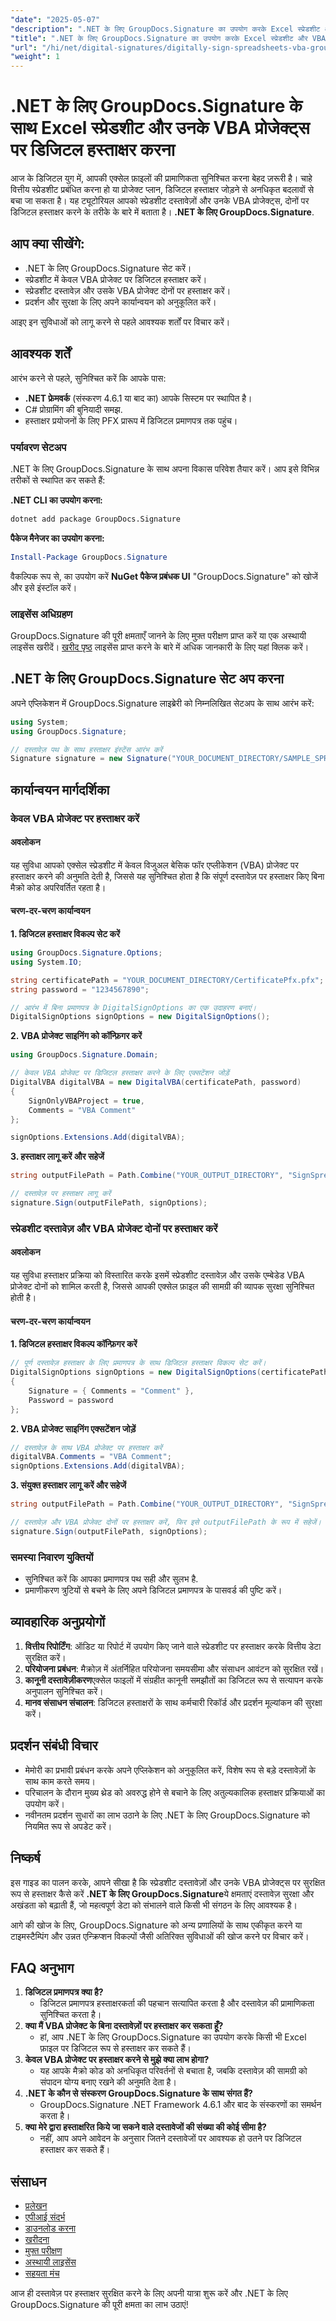 ```yaml
---
"date": "2025-05-07"
"description": ".NET के लिए GroupDocs.Signature का उपयोग करके Excel स्प्रेडशीट और उनके VBA प्रोजेक्ट पर डिजिटल हस्ताक्षर करना सीखें। अपने दस्तावेज़ों को अनधिकृत संशोधनों से सुरक्षित रखें।"
"title": ".NET के लिए GroupDocs.Signature का उपयोग करके Excel स्प्रेडशीट और VBA प्रोजेक्ट्स पर डिजिटल हस्ताक्षर करें"
"url": "/hi/net/digital-signatures/digitally-sign-spreadsheets-vba-groupdocs-net/"
"weight": 1
---
```


# .NET के लिए GroupDocs.Signature के साथ Excel स्प्रेडशीट और उनके VBA प्रोजेक्ट्स पर डिजिटल हस्ताक्षर करना

आज के डिजिटल युग में, आपकी एक्सेल फ़ाइलों की प्रामाणिकता सुनिश्चित करना बेहद ज़रूरी है। चाहे वित्तीय स्प्रेडशीट प्रबंधित करना हो या प्रोजेक्ट प्लान, डिजिटल हस्ताक्षर जोड़ने से अनधिकृत बदलावों से बचा जा सकता है। यह ट्यूटोरियल आपको स्प्रेडशीट दस्तावेज़ों और उनके VBA प्रोजेक्ट्स, दोनों पर डिजिटल हस्ताक्षर करने के तरीके के बारे में बताता है। **.NET के लिए GroupDocs.Signature**.

## आप क्या सीखेंगे:
- .NET के लिए GroupDocs.Signature सेट करें।
- स्प्रेडशीट में केवल VBA प्रोजेक्ट पर डिजिटल हस्ताक्षर करें।
- स्प्रेडशीट दस्तावेज़ और उसके VBA प्रोजेक्ट दोनों पर हस्ताक्षर करें।
- प्रदर्शन और सुरक्षा के लिए अपने कार्यान्वयन को अनुकूलित करें।

आइए इन सुविधाओं को लागू करने से पहले आवश्यक शर्तों पर विचार करें।

## आवश्यक शर्तें
आरंभ करने से पहले, सुनिश्चित करें कि आपके पास:
- **.NET फ्रेमवर्क** (संस्करण 4.6.1 या बाद का) आपके सिस्टम पर स्थापित है।
- C# प्रोग्रामिंग की बुनियादी समझ.
- हस्ताक्षर प्रयोजनों के लिए PFX प्रारूप में डिजिटल प्रमाणपत्र तक पहुंच।

### पर्यावरण सेटअप
.NET के लिए GroupDocs.Signature के साथ अपना विकास परिवेश तैयार करें। आप इसे विभिन्न तरीकों से स्थापित कर सकते हैं:

**.NET CLI का उपयोग करना:**
```bash
dotnet add package GroupDocs.Signature
```

**पैकेज मैनेजर का उपयोग करना:**
```powershell
Install-Package GroupDocs.Signature
```

वैकल्पिक रूप से, का उपयोग करें **NuGet पैकेज प्रबंधक UI** "GroupDocs.Signature" को खोजें और इसे इंस्टॉल करें।

### लाइसेंस अधिग्रहण
GroupDocs.Signature की पूरी क्षमताएँ जानने के लिए मुफ़्त परीक्षण प्राप्त करें या एक अस्थायी लाइसेंस खरीदें। [खरीद पृष्ठ](https://purchase.groupdocs.com/buy) लाइसेंस प्राप्त करने के बारे में अधिक जानकारी के लिए यहां क्लिक करें।

## .NET के लिए GroupDocs.Signature सेट अप करना
अपने एप्लिकेशन में GroupDocs.Signature लाइब्रेरी को निम्नलिखित सेटअप के साथ आरंभ करें:

```csharp
using System;
using GroupDocs.Signature;

// दस्तावेज़ पथ के साथ हस्ताक्षर इंस्टेंस आरंभ करें
Signature signature = new Signature("YOUR_DOCUMENT_DIRECTORY/SAMPLE_SPREADSHEET_MACRO_SUPPORT.xlsx");
```

## कार्यान्वयन मार्गदर्शिका

### केवल VBA प्रोजेक्ट पर हस्ताक्षर करें

#### अवलोकन
यह सुविधा आपको एक्सेल स्प्रेडशीट में केवल विजुअल बेसिक फॉर एप्लीकेशन (VBA) प्रोजेक्ट पर हस्ताक्षर करने की अनुमति देती है, जिससे यह सुनिश्चित होता है कि संपूर्ण दस्तावेज़ पर हस्ताक्षर किए बिना मैक्रो कोड अपरिवर्तित रहता है।

#### चरण-दर-चरण कार्यान्वयन
**1. डिजिटल हस्ताक्षर विकल्प सेट करें**

```csharp
using GroupDocs.Signature.Options;
using System.IO;

string certificatePath = "YOUR_DOCUMENT_DIRECTORY/CertificatePfx.pfx";
string password = "1234567890";

// आरंभ में बिना प्रमाणपत्र के DigitalSignOptions का एक उदाहरण बनाएं।
DigitalSignOptions signOptions = new DigitalSignOptions();
```

**2. VBA प्रोजेक्ट साइनिंग को कॉन्फ़िगर करें**

```csharp
using GroupDocs.Signature.Domain;

// केवल VBA प्रोजेक्ट पर डिजिटल हस्ताक्षर करने के लिए एक्सटेंशन जोड़ें
DigitalVBA digitalVBA = new DigitalVBA(certificatePath, password)
{
    SignOnlyVBAProject = true,
    Comments = "VBA Comment"
};

signOptions.Extensions.Add(digitalVBA);
```

**3. हस्ताक्षर लागू करें और सहेजें**

```csharp
string outputFilePath = Path.Combine("YOUR_OUTPUT_DIRECTORY", "SignSpreadsheetsVBAProject", "OnlyVBAProject.xlsm");

// दस्तावेज़ पर हस्ताक्षर लागू करें
signature.Sign(outputFilePath, signOptions);
```

### स्प्रेडशीट दस्तावेज़ और VBA प्रोजेक्ट दोनों पर हस्ताक्षर करें

#### अवलोकन
यह सुविधा हस्ताक्षर प्रक्रिया को विस्तारित करके इसमें स्प्रेडशीट दस्तावेज़ और उसके एम्बेडेड VBA प्रोजेक्ट दोनों को शामिल करती है, जिससे आपकी एक्सेल फ़ाइल की सामग्री की व्यापक सुरक्षा सुनिश्चित होती है।

#### चरण-दर-चरण कार्यान्वयन
**1. डिजिटल हस्ताक्षर विकल्प कॉन्फ़िगर करें**

```csharp
// पूर्ण दस्तावेज़ हस्ताक्षर के लिए प्रमाणपत्र के साथ डिजिटल हस्ताक्षर विकल्प सेट करें।
DigitalSignOptions signOptions = new DigitalSignOptions(certificatePath)
{
    Signature = { Comments = "Comment" },
    Password = password
};
```

**2. VBA प्रोजेक्ट साइनिंग एक्सटेंशन जोड़ें**

```csharp
// दस्तावेज़ के साथ VBA प्रोजेक्ट पर हस्ताक्षर करें
digitalVBA.Comments = "VBA Comment";
signOptions.Extensions.Add(digitalVBA);
```

**3. संयुक्त हस्ताक्षर लागू करें और सहेजें**

```csharp
string outputFilePath = Path.Combine("YOUR_OUTPUT_DIRECTORY", "SignSpreadsheetsVBAProject", "DocumentAndVBAProject.xlsm");

// दस्तावेज़ और VBA प्रोजेक्ट दोनों पर हस्ताक्षर करें, फिर इसे outputFilePath के रूप में सहेजें।
signature.Sign(outputFilePath, signOptions);
```

### समस्या निवारण युक्तियों
- सुनिश्चित करें कि आपका प्रमाणपत्र पथ सही और सुलभ है.
- प्रमाणीकरण त्रुटियों से बचने के लिए अपने डिजिटल प्रमाणपत्र के पासवर्ड की पुष्टि करें।

## व्यावहारिक अनुप्रयोगों
1. **वित्तीय रिपोर्टिंग**: ऑडिट या रिपोर्ट में उपयोग किए जाने वाले स्प्रेडशीट पर हस्ताक्षर करके वित्तीय डेटा सुरक्षित करें।
2. **परियोजना प्रबंधन**: मैक्रोज़ में अंतर्निहित परियोजना समयसीमा और संसाधन आवंटन को सुरक्षित रखें।
3. **कानूनी दस्तावेज़ीकरण**एक्सेल फाइलों में संग्रहीत कानूनी समझौतों का डिजिटल रूप से सत्यापन करके अनुपालन सुनिश्चित करें।
4. **मानव संसाधन संचालन**: डिजिटल हस्ताक्षरों के साथ कर्मचारी रिकॉर्ड और प्रदर्शन मूल्यांकन की सुरक्षा करें।

## प्रदर्शन संबंधी विचार
- मेमोरी का प्रभावी प्रबंधन करके अपने एप्लिकेशन को अनुकूलित करें, विशेष रूप से बड़े दस्तावेज़ों के साथ काम करते समय।
- परिचालन के दौरान मुख्य थ्रेड को अवरुद्ध होने से बचाने के लिए अतुल्यकालिक हस्ताक्षर प्रक्रियाओं का उपयोग करें।
- नवीनतम प्रदर्शन सुधारों का लाभ उठाने के लिए .NET के लिए GroupDocs.Signature को नियमित रूप से अपडेट करें।

## निष्कर्ष
इस गाइड का पालन करके, आपने सीखा है कि स्प्रेडशीट दस्तावेज़ों और उनके VBA प्रोजेक्ट्स पर सुरक्षित रूप से हस्ताक्षर कैसे करें **.NET के लिए GroupDocs.Signature**ये क्षमताएं दस्तावेज़ सुरक्षा और अखंडता को बढ़ाती हैं, जो महत्वपूर्ण डेटा को संभालने वाले किसी भी संगठन के लिए आवश्यक है।

आगे की खोज के लिए, GroupDocs.Signature को अन्य प्रणालियों के साथ एकीकृत करने या टाइमस्टैम्पिंग और उन्नत एन्क्रिप्शन विकल्पों जैसी अतिरिक्त सुविधाओं की खोज करने पर विचार करें।

## FAQ अनुभाग
1. **डिजिटल प्रमाणपत्र क्या है?**
   - डिजिटल प्रमाणपत्र हस्ताक्षरकर्ता की पहचान सत्यापित करता है और दस्तावेज़ की प्रामाणिकता सुनिश्चित करता है।
2. **क्या मैं VBA प्रोजेक्ट के बिना दस्तावेज़ों पर हस्ताक्षर कर सकता हूँ?**
   - हां, आप .NET के लिए GroupDocs.Signature का उपयोग करके किसी भी Excel फ़ाइल पर डिजिटल रूप से हस्ताक्षर कर सकते हैं।
3. **केवल VBA प्रोजेक्ट पर हस्ताक्षर करने से मुझे क्या लाभ होगा?**
   - यह आपके मैक्रो कोड को अनधिकृत परिवर्तनों से बचाता है, जबकि दस्तावेज़ की सामग्री को संपादन योग्य बनाए रखने की अनुमति देता है।
4. **.NET के कौन से संस्करण GroupDocs.Signature के साथ संगत हैं?**
   - GroupDocs.Signature .NET Framework 4.6.1 और बाद के संस्करणों का समर्थन करता है।
5. **क्या मेरे द्वारा हस्ताक्षरित किये जा सकने वाले दस्तावेजों की संख्या की कोई सीमा है?**
   - नहीं, आप अपने आवेदन के अनुसार जितने दस्तावेजों पर आवश्यक हो उतने पर डिजिटल हस्ताक्षर कर सकते हैं।

## संसाधन
- [प्रलेखन](https://docs.groupdocs.com/signature/net/)
- [एपीआई संदर्भ](https://reference.groupdocs.com/signature/net/)
- [डाउनलोड करना](https://releases.groupdocs.com/signature/net/)
- [खरीदना](https://purchase.groupdocs.com/buy)
- [मुफ्त परीक्षण](https://releases.groupdocs.com/signature/net/)
- [अस्थायी लाइसेंस](https://purchase.groupdocs.com/temporary-license/)
- [सहयता मंच](https://forum.groupdocs.com/c/signature/) 

आज ही दस्तावेज़ पर हस्ताक्षर सुरक्षित करने के लिए अपनी यात्रा शुरू करें और .NET के लिए GroupDocs.Signature की पूरी क्षमता का लाभ उठाएं!